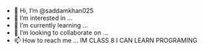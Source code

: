 - 👋 Hi, I’m @saddamkhan025
- 👀 I’m interested in ...
- 🌱 I’m currently learning ...
- 💞️ I’m looking to collaborate on ...
- 📫 How to reach me ...
IM CLASS 8 
I CAN LEARN PROGRAMING 

<!---
IR RRKHFV7YHE7CJC7YHDU+====-0==-99-09988
--->
